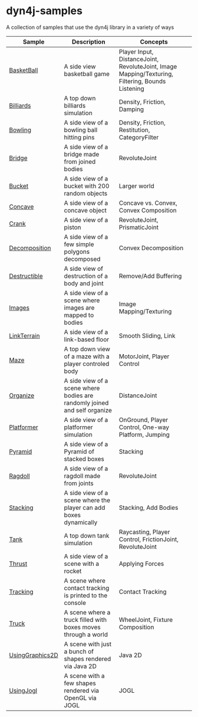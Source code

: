 # dyn4j-samples
A collection of samples that use the dyn4j library in a variety of ways

| Sample | Description | Concepts |
| --- | --- | --- |
| [BasketBall](https://github.com/dyn4j/dyn4j-samples/tree/master/src/main/java/org/dyn4j/samples/BasketBall.java) | A side view basketball game | Player Input, DistanceJoint, RevoluteJoint, Image Mapping/Texturing, Filtering, Bounds Listening |
| [Billiards](https://github.com/dyn4j/dyn4j-samples/tree/master/src/main/java/org/dyn4j/samples/Billiards.java) | A top down billiards simulation | Density, Friction, Damping |
| [Bowling](https://github.com/dyn4j/dyn4j-samples/tree/master/src/main/java/org/dyn4j/samples/Bowling.java) | A side view of a bowling ball hitting pins | Density, Friction, Restitution, CategoryFilter |
| [Bridge](https://github.com/dyn4j/dyn4j-samples/tree/master/src/main/java/org/dyn4j/samples/Bridge.java) | A side view of a bridge made from joined bodies | RevoluteJoint |
| [Bucket](https://github.com/dyn4j/dyn4j-samples/tree/master/src/main/java/org/dyn4j/samples/Bucket.java) | A side view of a bucket with 200 random objects | Larger world |
| [Concave](https://github.com/dyn4j/dyn4j-samples/tree/master/src/main/java/org/dyn4j/samples/Concave.java) | A side view of a concave object | Concave vs. Convex, Convex Composition |
| [Crank](https://github.com/dyn4j/dyn4j-samples/tree/master/src/main/java/org/dyn4j/samples/Crank.java) | A side view of a piston | RevoluteJoint, PrismaticJoint |
| [Decomposition](https://github.com/dyn4j/dyn4j-samples/tree/master/src/main/java/org/dyn4j/samples/Decomposition.java) | A side view of a few simple polygons decomposed | Convex Decomposition |
| [Destructible](https://github.com/dyn4j/dyn4j-samples/tree/master/src/main/java/org/dyn4j/samples/Destructible.java) | A side view of destruction of a body and joint | Remove/Add Buffering |
| [Images](https://github.com/dyn4j/dyn4j-samples/tree/master/src/main/java/org/dyn4j/samples/Images.java) | A side view of a scene where images are mapped to bodies | Image Mapping/Texturing |
| [LinkTerrain](https://github.com/dyn4j/dyn4j-samples/tree/master/src/main/java/org/dyn4j/samples/LinkTerrain.java) | A side view of a link-based floor | Smooth Sliding, Link |
| [Maze](https://github.com/dyn4j/dyn4j-samples/tree/master/src/main/java/org/dyn4j/samples/Maze.java) | A top down view of a maze with a player controled body | MotorJoint, Player Control |
| [Organize](https://github.com/dyn4j/dyn4j-samples/tree/master/src/main/java/org/dyn4j/samples/Organize.java) | A side view of a scene where bodies are randomly joined and self organize | DistanceJoint |
| [Platformer](https://github.com/dyn4j/dyn4j-samples/tree/master/src/main/java/org/dyn4j/samples/Platformer.java) | A side view of a platformer simulation | OnGround, Player Control, One-way Platform, Jumping |
| [Pyramid](https://github.com/dyn4j/dyn4j-samples/tree/master/src/main/java/org/dyn4j/samples/Pyramid.java) | A side view of a Pyramid of stacked boxes | Stacking |
| [Ragdoll](https://github.com/dyn4j/dyn4j-samples/tree/master/src/main/java/org/dyn4j/samples/Ragdoll.java) | A side view of a ragdoll made from joints | RevoluteJoint |
| [Stacking](https://github.com/dyn4j/dyn4j-samples/tree/master/src/main/java/org/dyn4j/samples/Stacking.java) | A side view of a scene where the player can add boxes dynamically | Stacking, Add Bodies |
| [Tank](https://github.com/dyn4j/dyn4j-samples/tree/master/src/main/java/org/dyn4j/samples/Tank.java) | A top down tank simulation | Raycasting, Player Control, FrictionJoint, RevoluteJoint |
| [Thrust](https://github.com/dyn4j/dyn4j-samples/tree/master/src/main/java/org/dyn4j/samples/Thrust.java) | A side view of a scene with a rocket | Applying Forces |
| [Tracking](https://github.com/dyn4j/dyn4j-samples/tree/master/src/main/java/org/dyn4j/samples/Tracking.java) | A scene where contact tracking is printed to the console | Contact Tracking |
| [Truck](https://github.com/dyn4j/dyn4j-samples/tree/master/src/main/java/org/dyn4j/samples/Truck.java) | A scene where a truck filled with boxes moves through a world | WheelJoint, Fixture Composition |
| [UsingGraphics2D](https://github.com/dyn4j/dyn4j-samples/tree/master/src/main/java/org/dyn4j/samples/UsingGraphics2D.java) | A scene with just a bunch of shapes rendered via Java 2D | Java 2D |
| [UsingJogl](https://github.com/dyn4j/dyn4j-samples/tree/master/src/main/java/org/dyn4j/samples/UsingJogl.java) | A scene with a few shapes rendered via OpenGL via JOGL | JOGL |
